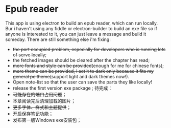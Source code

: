 # Epub reader
This app is using electron to build an epub reader, which can run locally. Bur i haven't using any fiddle or electron-builder to build an exe file so if anyone is interested to it, you can just leave a message and build it someday.
There are still something else i'm fixing:
- ~~the port occupied problem, especially for developers who is running lots of serve locally~~;
- the fetched images should be cleared after the chapter has read;
- ~~more fonts and style can be provided~~(enough for me for chinese fonts);
- ~~more theme can be provided, I set it to dark only because it fits my general pc theme~~(support light and dark themes now!).
- Open note-list so that the user can save the parts they like locally!
- release the first version exe package ;
待完成：
- ~~可能存在的端口占用问题~~；
- 本章阅读完后清理加载的图片；
- ~~更多字体、样式和主题提供~~；
- 开启保存笔记功能；
- 发布第一版Windows exe安装包；
